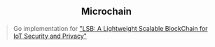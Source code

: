 <h2 align="center"> Microchain </h2>

> Go implementation for ["LSB: A Lightweight Scalable BlockChain for IoT Security and Privacy"](https://arxiv.org/abs/1712.02969)
